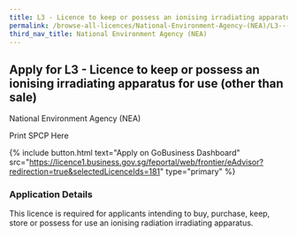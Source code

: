 ```yaml
---
title: L3 - Licence to keep or possess an ionising irradiating apparatus for use (other than sale)
permalink: /browse-all-licences/National-Environment-Agency-(NEA)/L3---Licence-to-keep-or-possess-an-ionising-irradiating-apparatus-for-use-(other-than-sale)
third_nav_title: National Environment Agency (NEA)
---
```


## Apply for L3 - Licence to keep or possess an ionising irradiating apparatus for use (other than sale)

National Environment Agency (NEA)

Print SPCP Here

{% include button.html text="Apply on GoBusiness Dashboard" src="https://licence1.business.gov.sg/feportal/web/frontier/eAdvisor?redirection=true&selectedLicenceIds=181" type="primary" %}

### Application Details
<p>This licence is required for applicants intending to buy, purchase, keep, store or possess for use an ionising radiation irradiating apparatus.</p>

